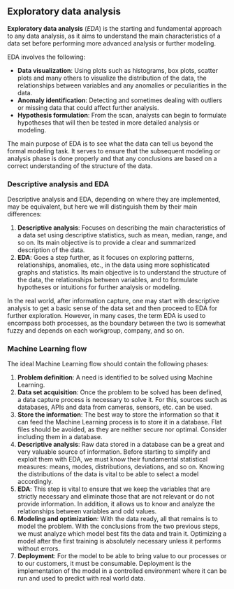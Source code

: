## Exploratory data analysis

**Exploratory data analysis** (*EDA*) is the starting and fundamental approach to any data analysis, as it aims to understand the main characteristics of a data set before performing more advanced analysis or further modeling.

EDA involves the following:

- **Data visualization**: Using plots such as histograms, box plots, scatter plots and many others to visualize the distribution of the data, the relationships between variables and any anomalies or peculiarities in the data.
- **Anomaly identification**: Detecting and sometimes dealing with outliers or missing data that could affect further analysis.
- **Hypothesis formulation**: From the scan, analysts can begin to formulate hypotheses that will then be tested in more detailed analysis or modeling.

The main purpose of EDA is to see what the data can tell us beyond the formal modeling task. It serves to ensure that the subsequent modeling or analysis phase is done properly and that any conclusions are based on a correct understanding of the structure of the data.

### Descriptive analysis and EDA

Descriptive analysis and EDA, depending on where they are implemented, may be equivalent, but here we will distinguish them by their main differences:

1. **Descriptive analysis**: Focuses on describing the main characteristics of a data set using descriptive statistics, such as mean, median, range, and so on. Its main objective is to provide a clear and summarized description of the data.
2. **EDA**: Goes a step further, as it focuses on exploring patterns, relationships, anomalies, etc., in the data using more sophisticated graphs and statistics. Its main objective is to understand the structure of the data, the relationships between variables, and to formulate hypotheses or intuitions for further analysis or modeling.

In the real world, after information capture, one may start with descriptive analysis to get a basic sense of the data set and then proceed to EDA for further exploration. However, in many cases, the term EDA is used to encompass both processes, as the boundary between the two is somewhat fuzzy and depends on each workgroup, company, and so on.

### Machine Learning flow

The ideal Machine Learning flow should contain the following phases:

1. **Problem definition**: A need is identified to be solved using Machine Learning.
2. **Data set acquisition**: Once the problem to be solved has been defined, a data capture process is necessary to solve it. For this, sources such as databases, APIs and data from cameras, sensors, etc. can be used.
3. **Store the information**: The best way to store the information so that it can feed the Machine Learning process is to store it in a database. Flat files should be avoided, as they are neither secure nor optimal. Consider including them in a database.
4. **Descriptive analysis**: Raw data stored in a database can be a great and very valuable source of information. Before starting to simplify and exploit them with EDA, we must know their fundamental statistical measures: means, modes, distributions, deviations, and so on. Knowing the distributions of the data is vital to be able to select a model accordingly.
5. **EDA**: This step is vital to ensure that we keep the variables that are strictly necessary and eliminate those that are not relevant or do not provide information. In addition, it allows us to know and analyze the relationships between variables and odd values.
6. **Modeling and optimization**: With the data ready, all that remains is to model the problem. With the conclusions from the two previous steps, we must analyze which model best fits the data and train it. Optimizing a model after the first training is absolutely necessary unless it performs without errors.
7. **Deployment**: For the model to be able to bring value to our processes or to our customers, it must be consumable. Deployment is the implementation of the model in a controlled environment where it can be run and used to predict with real world data.
